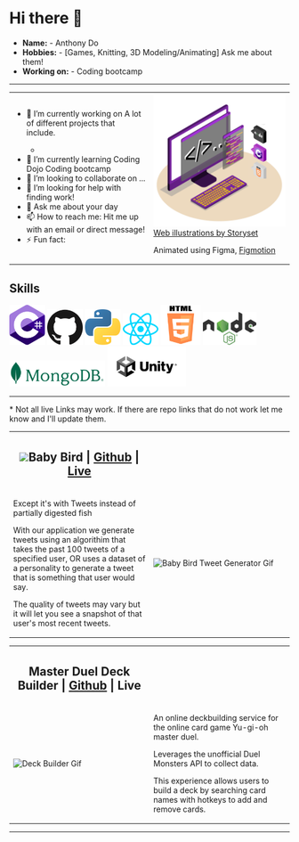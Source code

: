 
<style>
.heading1 {
    color: red;
    font-weight:700;
    font-size: 35px;
}
.heading2 {
    color: blue;
    font-weight:700;
    font-size: 30px;
}
</style>

# Hi there 👋

<!-- - 🔭 I’m currently working on A lot of different projects that include. 
- 🌱 I’m currently learning Coding Dojo Coding bootcamp
- 👯 I’m looking to collaborate on ...
- 🤔 
- 💬 Ask me about your day
- 📫 How to reach me: Hit me up with an email or direct message!
- ⚡ Fun fact:  -->

<!--
**CurryFriedRice/CurryFriedRice** is a ✨ _special_ ✨ repository because its `README.md` (this file) appears on your GitHub profile.

- 🔭 I’m currently working on A lot of different projects that include. 
- 🌱 I’m currently learning Coding Dojo Coding bootcamp
- 👯 I’m looking to collaborate on ...
- 🤔 I’m looking for help with finding work!
- 💬 Ask me about React or C#
- 📫 How to reach me: Hit me up with an email or direct message!
- 😄 Pronouns: [He, Him, They, Them]
- ⚡ Fun fact: 
-->

* **Name:** - Anthony Do
* **Hobbies:** - [Games, Knitting, 3D Modeling/Animating] Ask me about them!
* **Working on:** - Coding bootcamp

<hr>

<table>
  <tr>
    <td style="width:50%">
      <ul>
        <li> 🔭 I’m currently working on A lot of different projects that include. </li>
            <ul>
                <li></li>
            </ul>
        <li> 🌱 I’m currently learning Coding Dojo Coding bootcamp </li>
        <li> 👯 I’m looking to collaborate on ... </li>
        <li> 🤔 I’m looking for help with finding work! </li>
        <li> 💬 Ask me about your day </li>
        <li> 📫 How to reach me: Hit me up with an email or direct message! </li>
        <li> ⚡ Fun fact: </li>
    </td>
    <td style="width:50%">
        <img src=./Assets/img/ScrollingItem.gif style="width:250px"/>
        <div>
            <a href="https://storyset.com/web">Web illustrations by Storyset</a>
            <p>Animated using Figma, <a href="https://www.figma.com/community/plugin/733025261168520714/Figmotion">Figmotion</a><p>
        </div>
    </td>
  </tr>
</table> 

<h2>Skills</h2>
<img src="./assets/img/logos/CSharp.svg" alt="img text" style="width:64px"/> 
<img src="./assets/img/logos/github.svg" alt="img text" style="width:64px"/>
<img src="./assets/img/logos/Python.svg" alt="img text" style="width:64px"/>
<img src="./assets/img/logos/react.svg" alt="img text" style="width:64px"/>
<img src="./assets/img/logos/HTML_Badge.svg" alt="img text" style="width:72px"/>
<img src="./assets/img/logos/Node.svg" alt="img text" style="width:96px"/>
<img src="./assets/img/logos/Mongo.svg" alt="img text" style="width:172px"/>
<img src="./assets/img/logos/Unity.svg" alt="img text" style="height:72px"/>


<hr>
<p>* Not all live Links may work. If there are repo links that do not work let me know and I'll update them.</p>

<table>
    <tr>
        <th style="width:50%">
            <h2>
                <b><img src=./assets/img/babybird.ico style="height:32px"/>Baby Bird | <a href="https://github.com/bdulude/twitter-baby-birding">Github</a> | <a href="http://penguin.recipes/">Live</a</b>
            </h2>
        </th>
    </tr>
    <tr>
        <td style="width:50%">
            <p>Except it's with Tweets instead of partially digested fish</p>
            <p>With our application we generate tweets using an algorithim that takes the past 100 tweets of a specified user, OR uses a dataset of a personality to generate a tweet that is something that user would say.</p>
            <p>The quality of tweets may vary but it will let you see a snapshot of that user's most recent tweets.</p>
        </td>
        <td style="width:50%">
            <img src=./assets/img/TweetGenerator.gif alt="Baby Bird Tweet Generator Gif" style="width:500px">
        </td>
    </tr>
</table>

<table>
    <tr>
        <th style="width:50%">
            <h2><b>Master Duel Deck Builder | <a href="https://github.com/CurryFriedRice/masterduel_deckbuilder">Github</a> | <a>Live</a></b></h2>
        </th>
    </tr>
    <tr>
        <td style="width:50%">
            <img src=./assets/img/Deckbuilder.gif alt="Deck Builder Gif"style="width:500px">
        </td>
        <td style="width:50%">
            <p>An online deckbuilding service for the online card game Yu-gi-oh master duel.<p>
            <p>Leverages the unofficial Duel Monsters API to collect data.</p>
            <p>This experience allows users to build a deck by searching card names with hotkeys to add and remove cards. </p>
        </td>
    </tr>
</table>

<hr>

<!-- TODO -->
<!-- 
    I don't know... Do Hobby Stuff?
    Coding Dojo Stuff here
 -->



